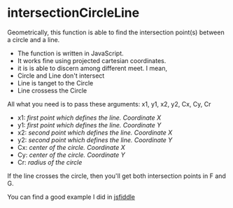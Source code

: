 # intersectionCircleLine
Geometrically, this function is able to find the intersection point(s) between a circle and a line.
- The function is written in JavaScript.
- It works fine using projected cartesian coordinates.
- it is is able to discern among different meet. I mean,
 - Circle and Line don't intersect
 - Line is tanget to the Circle
 - Line crossess the Circle

All  what you need is to pass these arguments: x1, y1, x2, y2, Cx, Cy, Cr
- x1: _first point which defines the line. Coordinate X_
- y1: _first point which defines the line. Coordinate Y_
- x2: _second point which defines the line. Coordinate X_
- y2: _second point which defines the line. Coordinate Y_
- Cx: _center of the circle. Coordinate X_
- Cy: _center of the circle. Coordinate Y_
- Cr: _radius of the circle_

If the line crosses the circle, then you'll get both intersection points in F and G.

You can find a good example I did in [jsfiddle](http://jsfiddle.net/rafaelfernandezgis/ku7ru8o6/8/)
